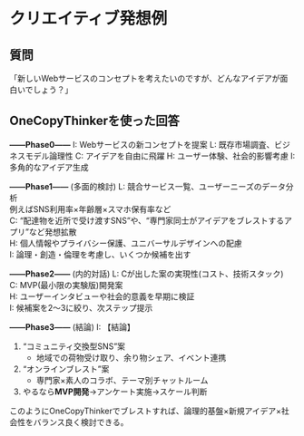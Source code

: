 # クリエイティブ発想例

## 質問
「新しいWebサービスのコンセプトを考えたいのですが、どんなアイデアが面白いでしょう？」

## OneCopyThinkerを使った回答

**――Phase0――**
I: Webサービスの新コンセプトを提案
L: 既存市場調査、ビジネスモデル論理性
C: アイデアを自由に飛躍
H: ユーザー体験、社会的影響考慮
I: 多角的なアイデア生成

**――Phase1――** (多面的検討)
L: 競合サービス一覧、ユーザーニーズのデータ分析  
   例えばSNS利用率×年齢層×スマホ保有率など  
C: “配達物を近所で受け渡すSNS”や、“専門家同士がアイデアをブレストするアプリ”など発想拡散  
H: 個人情報やプライバシー保護、ユニバーサルデザインへの配慮  
I: 論理・創造・倫理を考慮し、いくつか候補を出す

**――Phase2――** (内的対話)
L: Cが出した案の実現性(コスト、技術スタック)  
C: MVP(最小限の実験版)開発案  
H: ユーザーインタビューや社会的意義を早期に検証  
I: 候補案を2～3に絞り、次ステップ提示

**――Phase3――** (結論)
I: 【結論】
1. “コミュニティ交換型SNS”案  
   - 地域での荷物受け取り、余り物シェア、イベント連携  
2. “オンラインブレスト”案  
   - 専門家×素人のコラボ、テーマ別チャットルーム  
3. やるなら**MVP開発**→アンケート実施→スケール判断

このようにOneCopyThinkerでブレストすれば、論理的基盤×新規アイデア×社会性をバランス良く検討できる。
